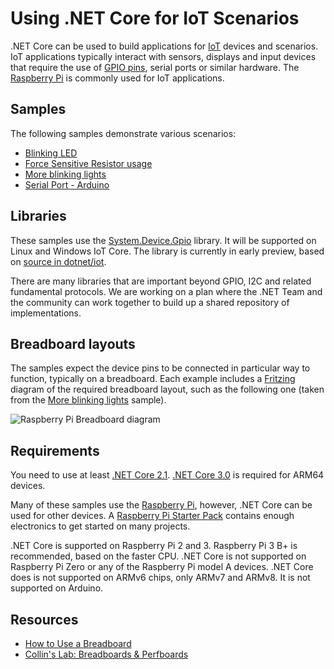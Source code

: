 # Using .NET Core for IoT Scenarios

.NET Core can be used to build applications for [IoT](https://en.wikipedia.org/wiki/Internet_of_things) devices and scenarios. IoT applications typically interact with sensors, displays and input devices that require the use of [GPIO pins](https://en.wikipedia.org/wiki/General-purpose_input/output), serial ports or similar hardware. The [Raspberry Pi](https://www.raspberrypi.org/) is commonly used for IoT applications.

## Samples

The following samples demonstrate various scenarios: 

* [Blinking LED](led-blink/README.md)
* [Force Sensitive Resistor usage](force-sensitive-resistor/README.md)
* [More blinking lights](led-more-blinking-lights/README.md)
* [Serial Port - Arduino](serialport-arduino/README.md)

## Libraries

These samples use the [System.Device.Gpio](https://dotnet.myget.org/feed/dotnet-core/package/nuget/System.Device.Gpio) library. It will be supported on Linux and Windows IoT Core. The library is currently in early preview, based on [source in dotnet/iot](https://github.com/dotnet/iot/tree/master/src/System.Device.Gpio).

There are many libraries that are important beyond GPIO, I2C and related fundamental protocols. We are working on a plan where the .NET Team and the community can work together to build up a shared repository of implementations.

## Breadboard layouts

The samples expect the device pins to be connected in particular way to function, typically on a breadboard. Each example includes a [Fritzing](http://fritzing.org/home/) diagram of the required breadboard layout, such as the following one (taken from the [More blinking lights](led-more-blinking-lights/README.md) sample).

![Raspberry Pi Breadboard diagram](led-more-blinking-lights/rpi-more-blinking-lights_bb.png)

## Requirements

You need to use at least [.NET Core 2.1](https://www.microsoft.com/net/download/archives). [.NET Core 3.0](https://github.com/dotnet/announcements/issues/82) is required for ARM64 devices.

Many of these samples use the [Raspberry Pi](https://www.raspberrypi.org/), however, .NET Core can be used for other devices. A [Raspberry Pi Starter Pack](https://www.adafruit.com/product/3058) contains enough electronics to get started on many projects.

.NET Core is supported on Raspberry Pi 2 and 3. Raspberry Pi 3 B+ is recommended, based on the faster CPU. .NET Core is not supported on Raspberry Pi Zero or any of the Raspberry Pi model A devices. .NET Core does is not supported on ARMv6 chips, only ARMv7 and ARMv8. It is not supported on Arduino.

## Resources

* [How to Use a Breadboard](https://www.youtube.com/watch?v=6WReFkfrUIk)
* [Collin's Lab: Breadboards & Perfboards](https://www.youtube.com/watch?v=w0c3t0fJhXU)
